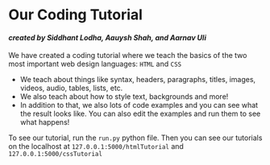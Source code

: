 # Our Coding Tutorial
#### *created by Siddhant Lodha, Aauysh Shah, and Aarnav Uli*

We have created a coding tutorial where we teach the basics of the two most important web design languages:
`HTML` and `CSS`

- We teach about things like syntax, headers, paragraphs, titles, images, videos, audio, tables, lists, etc.
- We also teach about how to style text, backgrounds and more!
- In addition to that, we also lots of code examples and you can see what the result looks like. You can also edit the examples and run them to see what happens!

To see our tutorial, run the `run.py` python file. Then you can see our tutorials on the localhost at `127.0.0.1:5000/htmlTutorial` and `127.0.0.1:5000/cssTutorial`
